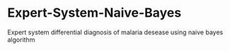 # Expert-System-Naive-Bayes
Expert system differential diagnosis of malaria desease using naive bayes algorithm
